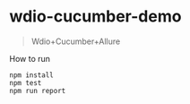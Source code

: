 # wdio-cucumber-demo

> Wdio+Cucumber+Allure

How to run
```
npm install
npm test
npm run report
```
